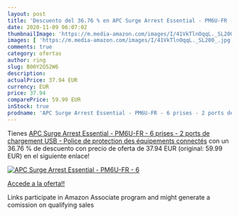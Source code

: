 ```yaml
---
layout: post
title: 'Descuento del 36.76 % en APC Surge Arrest Essential - PM6U-FR - 6'
date: 2020-11-09 06:07:02
thumbnailImage: 'https://m.media-amazon.com/images/I/41VkTlnOqqL._SL200_.jpg'
images: [ 'https://m.media-amazon.com/images/I/41VkTlnOqqL._SL200_.jpg' ]
comments: true
category: ofertas
author: ring
slug: B00Y2O52W6
description:
actualPrice: 37.94 EUR
currency: EUR
price: 37.94
comparePrice: 59.99 EUR
inStock: true
prodname: 'APC Surge Arrest Essential - PM6U-FR - 6 prises - 2 ports de chargement USB - Police de protection des équipements connectés'
---
```


Tienes [APC Surge Arrest Essential - PM6U-FR - 6 prises - 2 ports de chargement USB - Police de protection des équipements connectés](https://www.amazon.fr/dp/B00Y2O52W6/?tag=tolees0d-21) con un 36.76 % de descuento con precio de oferta de 37.94 EUR (original: 59.99 EUR) en el siguiente enlace!

[![APC Surge Arrest Essential - PM6U-FR - 6](https://m.media-amazon.com/images/I/41VkTlnOqqL._SL200_.jpg)](https://www.amazon.fr/dp/B00Y2O52W6/?tag=tolees0d-21)

[Accede a la oferta!!](https://www.amazon.fr/dp/B00Y2O52W6/?tag=tolees0d-21)

Links participate in Amazon Associate program and might generate a comission on qualifying sales


